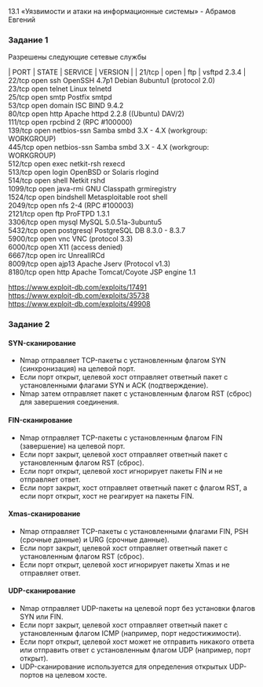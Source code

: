 13.1 «Уязвимости и атаки на информационные системы» - Абрамов Евгений

### Задание 1

Разрешены следующие сетевые службы

| PORT | STATE | SERVICE | VERSION |
| 21/tcp | open | ftp | vsftpd 2.3.4 |
22/tcp   open  ssh         OpenSSH 4.7p1 Debian 8ubuntu1 (protocol 2.0)  
23/tcp   open  telnet      Linux telnetd  
25/tcp   open  smtp        Postfix smtpd  
53/tcp   open  domain      ISC BIND 9.4.2  
80/tcp   open  http        Apache httpd 2.2.8 ((Ubuntu) DAV/2)  
111/tcp  open  rpcbind     2 (RPC #100000)  
139/tcp  open  netbios-ssn Samba smbd 3.X - 4.X (workgroup: WORKGROUP)   
445/tcp  open  netbios-ssn Samba smbd 3.X - 4.X (workgroup: WORKGROUP)   
512/tcp  open  exec        netkit-rsh rexecd  
513/tcp  open  login       OpenBSD or Solaris rlogind  
514/tcp  open  shell       Netkit rshd  
1099/tcp open  java-rmi    GNU Classpath grmiregistry  
1524/tcp open  bindshell   Metasploitable root shell  
2049/tcp open  nfs         2-4 (RPC #100003)  
2121/tcp open  ftp         ProFTPD 1.3.1  
3306/tcp open  mysql       MySQL 5.0.51a-3ubuntu5  
5432/tcp open  postgresql  PostgreSQL DB 8.3.0 - 8.3.7  
5900/tcp open  vnc         VNC (protocol 3.3)  
6000/tcp open  X11         (access denied)  
6667/tcp open  irc         UnrealIRCd  
8009/tcp open  ajp13       Apache Jserv (Protocol v1.3)  
8180/tcp open  http        Apache Tomcat/Coyote JSP engine 1.1  
  
https://www.exploit-db.com/exploits/17491  
https://www.exploit-db.com/exploits/35738  
https://www.exploit-db.com/exploits/49908  

### Задание 2

#### SYN-сканирование

* Nmap отправляет TCP-пакеты с установленным флагом SYN (синхронизация) на целевой порт.
* Если порт открыт, целевой хост отправляет ответный пакет с установленными флагами SYN и ACK (подтверждение).
* Nmap затем отправляет пакет с установленным флагом RST (сброс) для завершения соединения.

#### FIN-сканирование

* Nmap отправляет TCP-пакеты с установленным флагом FIN (завершение) на целевой порт.
* Если порт закрыт, целевой хост отправляет ответный пакет с установленным флагом RST (сброс).
* Если порт открыт, целевой хост игнорирует пакеты FIN и не отправляет ответ.
* Если порт закрыт, хост отправляет ответный пакет с флагом RST, а если порт открыт, хост не реагирует на пакеты FIN.

#### Xmas-сканирование

* Nmap отправляет TCP-пакеты с установленными флагами FIN, PSH (срочные данные) и URG (срочные данные).
* Если порт закрыт, целевой хост отправляет ответный пакет с установленным флагом RST (сброс).
* Если порт открыт, целевой хост игнорирует пакеты Xmas и не отправляет ответ.

#### UDP-сканирование

* Nmap отправляет UDP-пакеты на целевой порт без установки флагов SYN или FIN.
* Если порт закрыт, целевой хост отправляет ответный пакет с установленным флагом ICMP (например, порт недостижимости).
* Если порт открыт, целевой хост может не отправить никакого ответа или отправить ответ с установленным флагом UDP (например, порт открыт).
* UDP-сканирование используется для определения открытых UDP-портов на целевом хосте.